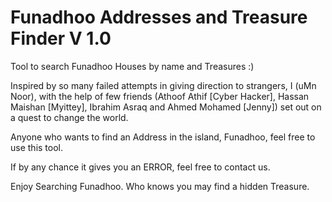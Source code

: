 # Funadhoo Addresses and Treasure Finder V 1.0
Tool to search Funadhoo Houses by name and Treasures :)

Inspired by so many failed attempts in giving direction to strangers, I (uMn Noor), with the help of few friends 
(Athoof Athif [Cyber Hacker], Hassan Maishan [Myittey], Ibrahim Asraq and Ahmed Mohamed [Jenny]) set out on a quest to change the world.

Anyone who wants to find an Address in the island, Funadhoo, feel free to use this tool.

If by any chance it gives you an ERROR, feel free to contact us.

Enjoy Searching Funadhoo. Who knows you may find a hidden Treasure.

